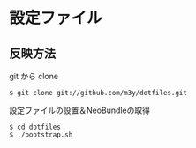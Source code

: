 設定ファイル
============

反映方法
--------
git から clone

    $ git clone git://github.com/m3y/dotfiles.git

設定ファイルの設置＆NeoBundleの取得

    $ cd dotfiles
    $ ./bootstrap.sh
